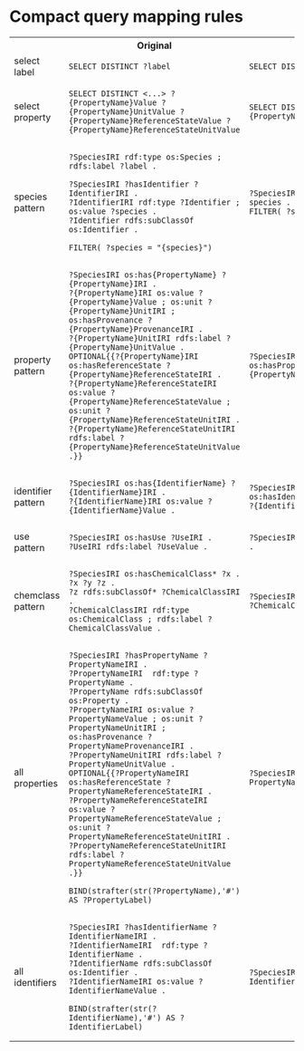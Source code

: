 # Compact query mapping rules

<table>
<tr>
<th></th>
<th>Original</th>
<th>Compact</th>
</tr>

<tr>
<td>select label</td>
<td>

```
SELECT DISTINCT ?label
```

</td>
<td>

```
SELECT DISTINCT
```

</td>
</tr>

<tr>
<td>select property</td>
<td>

```
SELECT DISTINCT <...> ?{PropertyName}Value ?{PropertyName}UnitValue ?{PropertyName}ReferenceStateValue ?{PropertyName}ReferenceStateUnitValue
```

</td>
<td>

```
SELECT DISTINCT <...> ?{PropertyName}Value
```

</td>
</tr>

<tr>
<td>species pattern</td>
<td>

```
?SpeciesIRI rdf:type os:Species ; rdfs:label ?label .

?SpeciesIRI ?hasIdentifier ?IdentifierIRI .
?IdentifierIRI rdf:type ?Identifier ; os:value ?species .
?Identifier rdfs:subClassOf os:Identifier .

FILTER( ?species = "{species}")
```

</td>
<td>

```
?SpeciesIRI ?hasIdentifier ?species .
FILTER( ?species = "{species}")
```

</td>
</tr>

<tr>
<td>property pattern</td>
<td>

```
?SpeciesIRI os:has{PropertyName} ?{PropertyName}IRI .
?{PropertyName}IRI os:value ?{PropertyName}Value ; os:unit ?{PropertyName}UnitIRI ; os:hasProvenance ?{PropertyName}ProvenanceIRI . 
?{PropertyName}UnitIRI rdfs:label ?{PropertyName}UnitValue .
OPTIONAL{{?{PropertyName}IRI os:hasReferenceState ?{PropertyName}ReferenceStateIRI .
?{PropertyName}ReferenceStateIRI os:value ?{PropertyName}ReferenceStateValue ; os:unit ?{PropertyName}ReferenceStateUnitIRI .
?{PropertyName}ReferenceStateUnitIRI rdfs:label ?{PropertyName}ReferenceStateUnitValue .}}
```

</td>
<td>

```
?SpeciesIRI os:hasProperty{PropertyName} ?{PropertyName}Value .
```

</td>
</tr>

<tr>
<td>identifier pattern</td>
<td>

```
?SpeciesIRI os:has{IdentifierName} ?{IdentifierName}IRI .
?{IdentifierName}IRI os:value ?{IdentifierName}Value .
```

</td>
<td>

```
?SpeciesIRI os:hasIdentifier{IdentifierName} ?{IdentifierName}Value .
```

</td>
</tr>

<tr>
<td>use pattern</td>
<td>

```
?SpeciesIRI os:hasUse ?UseIRI .
?UseIRI rdfs:label ?UseValue .
```

</td>
<td>

```
?SpeciesIRI os:hasUse ?UseValue .
```

</td>
</tr>

<tr>
<td>chemclass pattern</td>
<td>

```
?SpeciesIRI os:hasChemicalClass* ?x .
?x ?y ?z .
?z rdfs:subClassOf* ?ChemicalClassIRI .
?ChemicalClassIRI rdf:type os:ChemicalClass ; rdfs:label ?ChemicalClassValue .
```

</td>
<td>

```
?SpeciesIRI os:hasChemicalClass ?ChemicalClassValue .
```

</td>
</tr>

<tr>
<td>all properties</td>
<td>

```
?SpeciesIRI ?hasPropertyName ?PropertyNameIRI .
?PropertyNameIRI  rdf:type ?PropertyName .
?PropertyName rdfs:subClassOf os:Property .
?PropertyNameIRI os:value ?PropertyNameValue ; os:unit ?PropertyNameUnitIRI ; os:hasProvenance ?PropertyNameProvenanceIRI . 
?PropertyNameUnitIRI rdfs:label ?PropertyNameUnitValue .
OPTIONAL{{?PropertyNameIRI os:hasReferenceState ?PropertyNameReferenceStateIRI . 
?PropertyNameReferenceStateIRI os:value ?PropertyNameReferenceStateValue ; os:unit ?PropertyNameReferenceStateUnitIRI .
?PropertyNameReferenceStateUnitIRI rdfs:label ?PropertyNameReferenceStateUnitValue .}}

BIND(strafter(str(?PropertyName),'#') AS ?PropertyLabel) 
```

</td>
<td>

```
?SpeciesIRI ?hasPropertyName ?PropertyNameValue .
```

</td>
</tr>

<tr>
<td>all identifiers</td>
<td>

```
?SpeciesIRI ?hasIdentifierName ?IdentifierNameIRI .
?IdentifierNameIRI  rdf:type ?IdentifierName .
?IdentifierName rdfs:subClassOf os:Identifier .
?IdentifierNameIRI os:value ?IdentifierNameValue .

BIND(strafter(str(?IdentifierName),'#') AS ?IdentifierLabel)
```

</td>
<td>

```
?SpeciesIRI ?hasIdentifierName ?IdentifierNameValue . 
```

</td>
</tr>

</table>